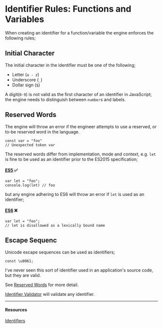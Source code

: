 # Identifier Rules: Functions and Variables

When creating an identifier for a function/variable the engine enforces the following rules;

## Initial Character

The initial character in the identifier must be one of the following;

- Letter (`a - z`)
- Underscore (`_`)
- Dollar sign (`$`)

A digit(`0-9`) is not valid as the first character of an identifier in JavaScript; the engine needs to distinguish between `number`s and labels.

## Reserved Words

The engine will throw an error if the engineer attempts to use a reserved, or to-be reserved word in the language.

```
const var = "foo"
// Unexpected token var
```

The reserved words differ from implementation, mode and context, e.g. `let` is fine to be used as an identifier prior to the ES2015 specification;

#### [ES5](https://www.ecma-international.org/ecma-262/5.1/#sec-7.6.1) ✅

```
var let = "foo";
console.log(let) // foo
```

but any engine adhering to ES6 will throw an error if `let` is used as an identifier;

#### [ES6](https://www.ecma-international.org/ecma-262/6.0/#sec-reserved-words) ❌

```
var let = "foo";
// let is disallowed as a lexically bound name
```

## Escape Sequenc

Unicode escape sequences can be used as identifiers;

```
const \u0061;
```

I've never seen this sort of identifier used in an application's source code, but they are valid.

See [Reserved Words](./reserved-words) for more detail.

[Identifier Validator](https://mothereff.in/js-variables) will validate any identifier.

---

#### Resources

[Identifiers](https://mathiasbynens.be/notes/javascript-identifiers-es6)
